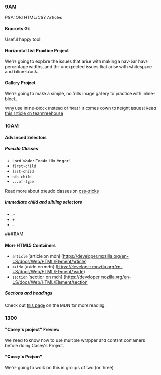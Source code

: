 ### 9AM

PSA: Old HTML/CSS Articles

#### Brackets Git
Useful happy tool!

#### Horizontal List Practice Project
We're going to explore the issues that arise with making a nav-bar have percentage widths, and the unexpected issues that arise with whitespace and inline-block.


#### Gallery Project
We're going to make a simple, no frills image gallery to practice with inline-block.

Why use inline-block instead of float? It comes down to height issues! Read [this article on teamtreehouse](http://blog.teamtreehouse.com/using-inline-block-to-display-a-product-grid-view)

### 10AM
#### Advanced Selectors
##### Pseudo Classes
* Lord Vader Feeds His Anger!
* `first-child`
* `last-child`
* `nth-child`
* `...of-type`

Read more about pseudo classes on [css-tricks](http://css-tricks.com/pseudo-class-selectors/)

##### Immediate child and sibling selectors

* `>`
* `+`
* `~`

###11AM
#### More HTML5 Containers

* `article` [article on mdn] (https://developer.mozilla.org/en-US/docs/Web/HTML/Element/article)
* `aside` [aside on mdn] (https://developer.mozilla.org/en-US/docs/Web/HTML/Element/aside)
* `section` [section on mdn] (https://developer.mozilla.org/en-US/docs/Web/HTML/Element/section)

##### Sections and headings

Check out [this page](https://developer.mozilla.org/en-US/docs/Web/Guide/HTML/Sections_and_Outlines_of_an_HTML5_document) on the MDN for more reading.

### 1300
#### "Casey's project" Preview
We need to know how to use multiple wrapper and content containers before doing Casey's Project.

#### "Casey's Project"
We're going to work on this in groups of two (or three)

